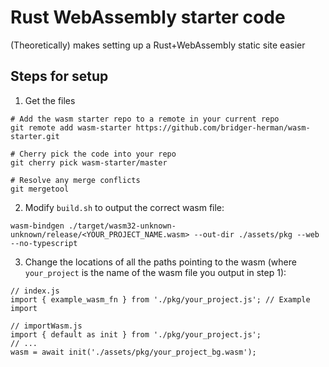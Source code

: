 # Rust WebAssembly starter code

(Theoretically) makes setting up a Rust+WebAssembly static site easier

## Steps for setup
1. Get the files
```
# Add the wasm starter repo to a remote in your current repo
git remote add wasm-starter https://github.com/bridger-herman/wasm-starter.git

# Cherry pick the code into your repo
git cherry pick wasm-starter/master

# Resolve any merge conflicts
git mergetool
```

2. Modify `build.sh` to output the correct wasm file:
```
wasm-bindgen ./target/wasm32-unknown-unknown/release/<YOUR_PROJECT_NAME.wasm> --out-dir ./assets/pkg --web --no-typescript
```


3. Change the locations of all the paths pointing to the wasm (where
   `your_project` is the name of the wasm file you output in step 1):
```
// index.js
import { example_wasm_fn } from './pkg/your_project.js'; // Example import

// importWasm.js
import { default as init } from './pkg/your_project.js';
// ...
wasm = await init('./assets/pkg/your_project_bg.wasm');
```
